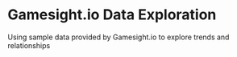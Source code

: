 # Gamesight.io Data Exploration
Using sample data provided by Gamesight.io to explore trends and relationships
